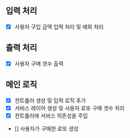 ## 입력 처리

- [x] 사용자 구입 금액 입력 처리 및 예외 처리

## 출력 처리

- [x] 사용자 구매 갯수 출력

## 메인 로직
- [x] 컨트롤러 생성 및 입력 로직 추가
- [X] 서비스 레이어 생성 및 사용자 로또 구매 갯수 처리
- [X] 컨트롤러에 서비스 의존성을 주입
- [] 사용자가 구매한 로또 생성
